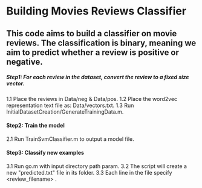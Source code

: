 # Building Movies Reviews Classifier

## This code aims to build a classifier on movie reviews. The classification is binary, meaning we aim to predict whether a review is positive or negative.


##### Step1: For each review in the dataset, convert the review to a fixed size vector. 
  1.1 Place the reviews in Data/neg & Data/pos.
  1.2 Place the word2vec representation text file as: Data/vectors.txt.
  1.3 Run InitialDatasetCreation/GenerateTrainingData.m.

#### Step2: Train the model  
  2.1 Run TrainSvmClassifier.m to output a model file.

#### Step3: Classify new examples
  3.1 Run go.m with input directory path param.
  3.2 The script will create a new "predicted.txt" file in its folder.
  3.3 Each line in the file specify <review_filename> <prediction>.
